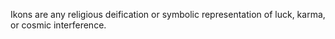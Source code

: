 
Ikons are any religious deification or symbolic representation of luck, karma, or cosmic interference. 
